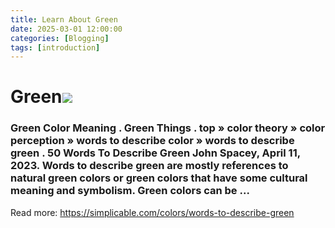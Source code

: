 ```yaml
---
title: Learn About Green
date: 2025-03-01 12:00:00
categories: [Blogging]
tags: [introduction]
---
```


# Green![](https://bemoreyouonline.com/wp-content/uploads/2020/06/Green-Colour-Names-Shades-of-Green.png)

### Green Color Meaning . Green Things . top » color theory » color perception » words to describe color » words to describe green . 50 Words To Describe Green John Spacey, April 11, 2023. Words to describe green are mostly references to natural green colors or green colors that have some cultural meaning and symbolism. Green colors can be ...
Read more: https://simplicable.com/colors/words-to-describe-green
    